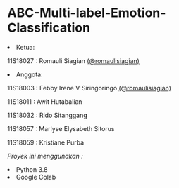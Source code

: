 # ABC-Multi-label-Emotion-Classification
<li>Ketua: </li>
<p> 11S18027 : Romauli Siagian <a href="https://github.com/romaulisiagian">(@romaulisiagian)</a> </p>

<li>Anggota: </li>
<p> 11S18003 : Febby Irene V Siringoringo <a href="https://github.com/romaulisiagian">(@romaulisiagian)</a> </p>
<p> 11S18011 : Awit Hutabalian
<p> 11S18032 : Rido Sitanggang
<p> 11S18057 : Marlyse Elysabeth Sitorus
<p> 11S18059 : Kristiane Purba</p>

*Proyek ini menggunakan :*
<li> Python 3.8
<li> Google Colab

